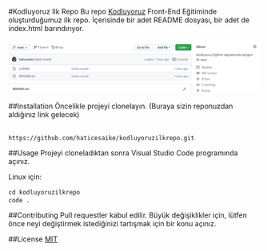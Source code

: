 #Kodluyoruz Ilk Repo
Bu repo [Kodluyoruz](https://www.kodluyoruz.org/) Front-End Eğitiminde oluşturduğumuz ilk repo. İçerisinde bir adet README dosyası, bir adet de index.html barındırıyor.

![](img\screenshot.PNG) 

##Installation
Öncelikle projeyi clonelayın. (Buraya sizin reponuzdan aldığınız link gelecek)

```

https://github.com/haticesaike/kodluyoruzilkrepo.git
```

##Usage
Projeyi cloneladıktan sonra Visual Studio Code programında açınız.

Linux için:
```
cd kodluyoruzilkrepo
code .
```

##Contributing
Pull requestler kabul edilir. Büyük değişiklikler için, lütfen önce neyi değiştirmek istediğinizi tartışmak için bir konu açınız.

##License
[MIT](https://choosealicense.com/licenses/mit/)